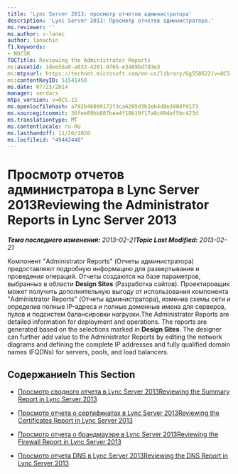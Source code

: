 ```yaml
---
title: 'Lync Server 2013: просмотр отчетов администратора'
description: 'Lync Server 2013: Просмотр отчетов администратора.'
ms.reviewer: ''
ms.author: v-lanac
author: lanachin
f1.keywords:
- NOCSH
TOCTitle: Reviewing the Administrator Reports
ms:assetid: 1dee56a9-a033-4201-9765-e3469bd7d3e3
ms:mtpsurl: https://technet.microsoft.com/en-us/library/Gg558622(v=OCS.15)
ms:contentKeyID: 51541450
ms.date: 07/23/2014
manager: serdars
mtps_version: v=OCS.15
ms.openlocfilehash: a792b46099172f3ca6205d3b2eb4d8e3004fd173
ms.sourcegitcommit: 36fee89bb887bea4f18b19f17a8c69daf5bc423d
ms.translationtype: MT
ms.contentlocale: ru-RU
ms.lasthandoff: 11/26/2020
ms.locfileid: "49442448"
---
```

# <a name="reviewing-the-administrator-reports-in-lync-server-2013"></a><span data-ttu-id="ddf03-103">Просмотр отчетов администратора в Lync Server 2013</span><span class="sxs-lookup"><span data-stu-id="ddf03-103">Reviewing the Administrator Reports in Lync Server 2013</span></span>

<div data-xmlns="http://www.w3.org/1999/xhtml">

<div class="topic" data-xmlns="http://www.w3.org/1999/xhtml" data-msxsl="urn:schemas-microsoft-com:xslt" data-cs="https://msdn.microsoft.com/">

<div data-asp="https://msdn2.microsoft.com/asp">



</div>

<div id="mainSection">

<div id="mainBody"><span data-ttu-id="ddf03-104">

<span> </span></span><span class="sxs-lookup"><span data-stu-id="ddf03-104">

<span> </span></span></span>

<span data-ttu-id="ddf03-105">_**Тема последнего изменения:** 2013-02-21_</span><span class="sxs-lookup"><span data-stu-id="ddf03-105">_**Topic Last Modified:** 2013-02-21_</span></span>

<span data-ttu-id="ddf03-p101">Компонент "Administrator Reports" (Отчеты администратора) предоставляют подробную информацию для развертывания и проведения операций. Отчеты создаются на базе параметров, выбранных в области **Design Sites** (Разработка сайтов). Проектировщик может получить дополнительную выгоду от использования компонента "Administrator Reports" (Отчеты администратора), изменив схемы сети и определив полные IP-адреса и полные доменные имена для серверов, пулов и подсистем балансировки нагрузки.</span><span class="sxs-lookup"><span data-stu-id="ddf03-p101">The Administrator Reports are detailed information for deployment and operations. The reports are generated based on the selections marked in **Design Sites**. The designer can further add value to the Administrator Reports by editing the network diagrams and defining the complete IP addresses and fully qualified domain names (FQDNs) for servers, pools, and load balancers.</span></span>

<div>

## <a name="in-this-section"></a><span data-ttu-id="ddf03-109">Содержание</span><span class="sxs-lookup"><span data-stu-id="ddf03-109">In This Section</span></span>

  - [<span data-ttu-id="ddf03-110">Просмотр сводного отчета в Lync Server 2013</span><span class="sxs-lookup"><span data-stu-id="ddf03-110">Reviewing the Summary Report in Lync Server 2013</span></span>](lync-server-2013-reviewing-the-summary-report.md)

  - [<span data-ttu-id="ddf03-111">Просмотр отчета о сертификатах в Lync Server 2013</span><span class="sxs-lookup"><span data-stu-id="ddf03-111">Reviewing the Certificates Report in Lync Server 2013</span></span>](lync-server-2013-reviewing-the-certificates-report.md)

  - [<span data-ttu-id="ddf03-112">Просмотр отчета о брандмауэре в Lync Server 2013</span><span class="sxs-lookup"><span data-stu-id="ddf03-112">Reviewing the Firewall Report in Lync Server 2013</span></span>](lync-server-2013-reviewing-the-firewall-report.md)

  - [<span data-ttu-id="ddf03-113">Просмотр отчета DNS в Lync Server 2013</span><span class="sxs-lookup"><span data-stu-id="ddf03-113">Reviewing the DNS Report in Lync Server 2013</span></span>](lync-server-2013-reviewing-the-dns-report.md)

<span data-ttu-id="ddf03-114"></div>

</div>

<span> </span>

</div>

</div>

</span><span class="sxs-lookup"><span data-stu-id="ddf03-114"></div>

</div>

<span> </span>

</div>

</div>

</span></span></div>

